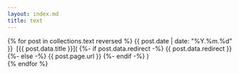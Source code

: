 ```yaml
---
layout: index.md
title: text
---
```


{% for post in collections.text reversed %} {{ post.date | date: "%Y.%m.%d" }}&nbsp; [{{ post.data.title }}](
    {%- if post.data.redirect -%}
        {{ post.data.redirect }}
    {%- else -%}
        {{ post.page.url }}
    {%- endif -%}
)  
{% endfor %}